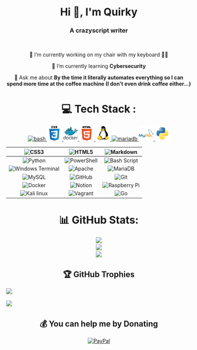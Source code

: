 <h1 align="center">Hi 👋, I'm Quirky</h1>
<h3 align="center">A crazyscript writer</h3>
<br>

<div align="center">

🔭 I’m currently working on my chair with my keyboard 🤷‍♂️

🌱 I’m currently learning **Cybersecurity**

💬 Ask me about **By the time it literally automates everything so I can spend more time at the coffee machine (I don't even drink coffee either...)**

</div>

<h1 align="center"> 💻 Tech Stack : </h1>

<p align="center"> <a href="https://www.gnu.org/software/bash/" target="_blank" rel="noreferrer"> <img src="https://www.vectorlogo.zone/logos/gnu_bash/gnu_bash-icon.svg" alt="bash" width="40" height="40"/> </a> <a href="https://www.w3schools.com/css/" target="_blank" rel="noreferrer"> <img src="https://raw.githubusercontent.com/devicons/devicon/master/icons/css3/css3-original-wordmark.svg" alt="css3" width="40" height="40"/> </a> <a href="https://www.docker.com/" target="_blank" rel="noreferrer"> <img src="https://raw.githubusercontent.com/devicons/devicon/master/icons/docker/docker-original-wordmark.svg" alt="docker" width="40" height="40"/> </a> <a href="https://www.w3.org/html/" target="_blank" rel="noreferrer"> <img src="https://raw.githubusercontent.com/devicons/devicon/master/icons/html5/html5-original-wordmark.svg" alt="html5" width="40" height="40"/> </a> <a href="https://www.linux.org/" target="_blank" rel="noreferrer"> <img src="https://raw.githubusercontent.com/devicons/devicon/master/icons/linux/linux-original.svg" alt="linux" width="40" height="40"/> </a> <a href="https://mariadb.org/" target="_blank" rel="noreferrer"> <img src="https://www.vectorlogo.zone/logos/mariadb/mariadb-icon.svg" alt="mariadb" width="40" height="40"/> </a> <a href="https://www.mysql.com/" target="_blank" rel="noreferrer"> <img src="https://raw.githubusercontent.com/devicons/devicon/master/icons/mysql/mysql-original-wordmark.svg" alt="mysql" width="40" height="40"/> </a> <a href="https://www.python.org" target="_blank" rel="noreferrer"> <img src="https://raw.githubusercontent.com/devicons/devicon/master/icons/python/python-original.svg" alt="python" width="40" height="40"/> </a> </p>

<div align='center'>

| ![CSS3](https://img.shields.io/badge/css3-%231572B6.svg?style=flat&logo=css3&logoColor=white) | ![HTML5](https://img.shields.io/badge/html5-%23E34F26.svg?style=flat&logo=html5&logoColor=white) | ![Markdown](https://img.shields.io/badge/markdown-%23000000.svg?style=flat&logo=markdown&logoColor=white) |
|:---:|:---:|:---:|
| ![Python](https://img.shields.io/badge/python-3670A0?style=flat&logo=python&logoColor=ffdd54) | ![PowerShell](https://img.shields.io/badge/PowerShell-%235391FE.svg?style=flat&logo=powershell&logoColor=white) | ![Bash Script](https://img.shields.io/badge/bash_script-%23121011.svg?style=flat&logo=gnu-bash&logoColor=white) |
| ![Windows Terminal](https://img.shields.io/badge/Windows%20Terminal-%234D4D4D.svg?style=flat&logo=windows-terminal&logoColor=white) | ![Apache](https://img.shields.io/badge/apache-%23D42029.svg?style=flat&logo=apache&logoColor=white) | ![MariaDB](https://img.shields.io/badge/MariaDB-003545?style=flat&logo=mariadb&logoColor=white) |
| ![MySQL](https://img.shields.io/badge/mysql-4479A1.svg?style=flat&logo=mysql&logoColor=white) | ![GitHub](https://img.shields.io/badge/github-%23121011.svg?style=flat&logo=github&logoColor=white) | ![Git](https://img.shields.io/badge/git-%23F05033.svg?style=flat&logo=git&logoColor=white) |
| ![Docker](https://img.shields.io/badge/docker-%230db7ed.svg?style=flat&logo=docker&logoColor=white) | ![Notion](https://img.shields.io/badge/Notion-%23000000.svg?style=flat&logo=notion&logoColor=white) | ![Raspberry Pi](https://img.shields.io/badge/-Raspberry_Pi-C51A4A?style=flat&logo=Raspberry-Pi) |
|![Kali linux](https://img.shields.io/badge/Kali_Linux-%23557C94.svg?style=flat&logo=kalilinux&logoColor=white)|![Vagrant](https://img.shields.io/badge/Vagrant-%231868F2.svg?style=flat&logo=vagrant&logoColor=white)|![Go](https://img.shields.io/badge/Go-%2300ADD8.svg?style=flat&logo=go&logoColor=white)|

</div>

<h1 align="center"> 📊 GitHub Stats: </h1>

<div align="center">

![](https://github-readme-stats.vercel.app/api?username=Quirky1869&theme=radical&hide_border=false&include_all_commits=false&count_private=true)<br/>
![](https://github-readme-streak-stats.herokuapp.com/?user=Quirky1869&theme=radical&hide_border=false)<br/>
![](https://github-readme-stats.vercel.app/api/top-langs/?username=Quirky1869&theme=radical&hide_border=false&include_all_commits=true&count_private=true&layout=compact)

</div>

<h2 align="center"> 🏆 GitHub Trophies </h2>

![](https://github-profile-trophy.vercel.app/?username=Quirky1869&theme=radical&no-frame=false&no-bg=true&margin-w=4)

[![](https://visitcount.itsvg.in/api?id=Quirky1869&icon=0&color=0)](https://visitcount.itsvg.in)


<h2 align="center"> 💰 You can help me by Donating </h2>

<div align="center">

  [![PayPal](https://img.shields.io/badge/PayPal-00457C?style=for-the-badge&logo=paypal&logoColor=white)](https://paypal.me/mikec1869) 

</div>
